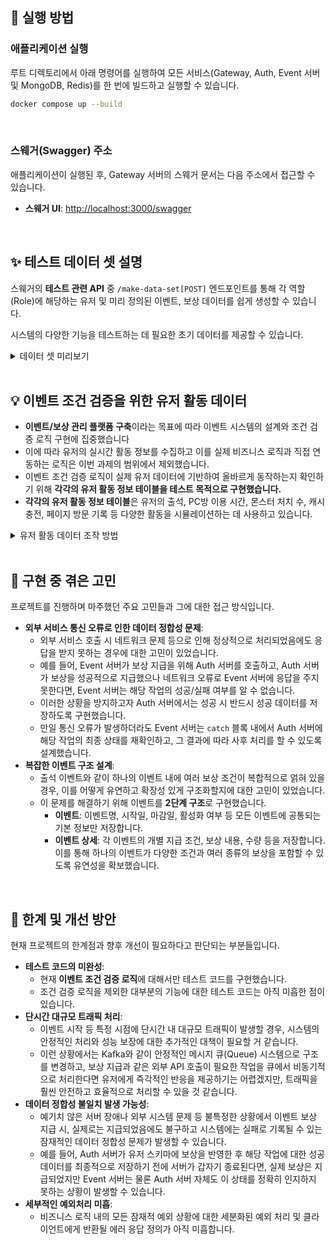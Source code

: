 ## 🚀 실행 방법

### 애플리케이션 실행

루트 디렉토리에서 아래 명령어를 실행하여 모든 서비스(Gateway, Auth, Event 서버 및 MongoDB, Redis)를 한 번에 빌드하고 실행할 수 있습니다.

```bash
docker compose up --build
```

<br>

### 스웨거(Swagger) 주소

애플리케이션이 실행된 후, Gateway 서버의 스웨거 문서는 다음 주소에서 접근할 수 있습니다.

- **스웨거 UI**: [http://localhost:3000/swagger](https://localhost:3000/swagger)

<br>

## ✨ 테스트 데이터 셋 설명

스웨거의 **테스트 관련 API** 중 `/make-data-set[POST]` 엔드포인트를 통해 각 역할(Role)에 해당하는 유저 및 미리 정의된 이벤트, 보상 데이터를 쉽게 생성할 수 있습니다. 

시스템의 다양한 기능을 테스트하는 데 필요한 초기 데이터를 제공할 수 있습니다.

<details>
  <summary>데이터 셋 미리보기</summary>  
  
  ### 🧑‍💻 유저 정보 (생성되는 유저 계정)
`/make-data-set` API를 통해 생성되는 기본 유저 계정 정보입니다.

- **ADMIN**: 모든 기능에 접근 가능 (USER 전용 API 제외)
    - `id`: `admin@admin.com`
    - `password`: `1234`
- **OPERATOR**: 이벤트 및 보상 등록 가능
    - `id`: `operator@operator.com`
    - `password`: `1234`
- **AUDITOR**: 이벤트 및 보상 내역 조회만 가능
    - `id`: `auditor@auditor.com`
    - `password`: `1234`
- **USER**: 보상 요청 가능
    - `id`: `user@user.com`
    - `password`: `1234`

### 🗓️ 이벤트 목록 (생성되는 이벤트)

`/make-data-set` API를 통해 생성되는 주요 이벤트 유형 및 조건은 다음과 같습니다.

- **출석 이벤트**
    - 2025-05-20 출석 시 아이템 지급
    - 2025-05-21 출석 시 아이템 지급
    - 2025-05-22 출석 시 아이템 지급
    - 2025-05-23 출석 시 아이템 지급
    - 2025-05-24 출석 시 아이템 지급
    - 2025-05-25 출석 시 아이템 지급
    - 2025-05-26 ~ 2025-05-30 출석 시 아이템 지급
    - 누적 5일 출석 시 아이템 지급
    - 누적 10일 출석 시 아이템 지급
- **PC방 이용 이벤트**
    - 2025-05-20 일일 PC방 이용 시간 60분 이상 시 아이템 지급
    - 누적 PC방 이용 시간 300분 이상 시 아이템 지급
- **몬스터 처치 이벤트**
    - 2025-05-20 일일 몬스터 처치 수 100 이상 시 경험치 쿠폰 지급
    - 2025-05-21 일일 몬스터 처치 수 200 이상 시 경험치 쿠폰 지급
    - 2025-05-22 일일 몬스터 처치 수 300 이상 시 경험치 쿠폰 지급
- **캐시 충전 이벤트**
    - 누적 캐시 100,000원 이상 시 포인트 지급
    - 누적 캐시 200,000원 이상 시 포인트 지급
- **페이지 방문 이벤트**
    - 넥슨 페이지 방문 시 쿠폰 지급

### 🎁 보상 목록 (생성되는 보상 유형)

`/make-data-set` API를 통해 생성되는 보상 유형은 다음과 같습니다.

- **캐시 포인트**
- **아이템**: 경험치 쿠폰, 다양한 종류의 장비 아이템 등
- **할인 쿠폰**
    
</details>

<br>

## 💡 이벤트 조건 검증을 위한 유저 활동 데이터

- **이벤트/보상 관리 플랫폼 구축**이라는 목표에 따라 이벤트 시스템의 설계와 조건 검증 로직 구현에 집중했습니다
- 이에 따라 유저의 실시간 활동 정보를 수집하고 이를 실제 비즈니스 로직과 직접 연동하는 로직은 이번 과제의 범위에서 제외했습니다.
- 이벤트 조건 검증 로직이 실제 유저 데이터에 기반하여 올바르게 동작하는지 확인하기 위해 **각각의 유저 활동 정보 테이블을 테스트 목적으로 구현했습니다.**
- **각각의 유저 활동 정보 테이블**은 유저의 출석, PC방 이용 시간, 몬스터 처치 수, 캐시 충전, 페이지 방문 기록 등 다양한 활동을 시뮬레이션하는 데 사용하고 있습니다.

<details>

  <summary>유저 활동 데이터 조작 방법</summary>  
  <br>

  **테스트 관련 API를 통해 각각의 유저 활동 데이터를 생성할 수 있습니다.**
  
- **게임 접속 정보 (Access Game Information)**
    - POST 요청을 통해 접속한 날짜를 'yyyy-mm-dd' 형식으로 입력하여 데이터를 생성할 수 있습니다.
    - 당일 누적 이용 시간 및 당일 누적 PC방 이용 시간은 PATCH 요청을 통해 변경할 수 있습니다. (PATCH 요청 시 해당 컬럼 ID가 필요합니다.)
    - 또한, 패스권 개념을 도입하여 지난 날짜도 출석체크가 가능하도록 설계했습니다. (로직적인 예외 처리는 테스트 목적이므로 포함하지 않았습니다.)

- **몬스터 처치 횟수 (Daily Monster Kill)**
    - POST 요청을 통해 접속한 날짜를 'yyyy-mm-dd' 형식으로 입력하여 데이터를 생성할 수 있습니다.
    - 당일 몬스터 처치 횟수는 PATCH 요청을 통해 변경할 수 있습니다. (PATCH 요청 시 해당 컬럼 ID가 필요합니다.)

- **결제 내역 (Purchase History)**
    - POST 요청을 통해 결제 금액을 입력하여 내역을 생성할 수 있습니다.
    - `isPaid` 필드를 통해 이벤트로 받은 금액인지 구별할 수 있도록 했습니다.

- **페이지 방문 정보 (Page Visit)**
    - POST 요청을 통해 방문한 페이지 URL을 입력하여 내역을 생성할 수 있습니다.

</details>

<br>

## 🧐 구현 중 겪은 고민

프로젝트를 진행하며 마주했던 주요 고민들과 그에 대한 접근 방식입니다.

- **외부 서비스 통신 오류로 인한 데이터 정합성 문제**:
    - 외부 서비스 호출 시 네트워크 문제 등으로 인해 정상적으로 처리되었음에도 응답을 받지 못하는 경우에 대한 고민이 있었습니다.
    - 예를 들어, Event 서버가 보상 지급을 위해 Auth 서버를 호출하고, Auth 서버가 보상을 성공적으로 지급했으나 네트워크 오류로 Event 서버에 응답을 주지 못한다면, Event 서버는 해당 작업의 성공/실패 여부를 알 수 없습니다.
    - 이러한 상황을 방지하고자 Auth 서버에서는 성공 시 반드시 성공 데이터를 저장하도록 구현했습니다.
    - 만일 통신 오류가 발생하더라도 Event 서버는 `catch` 블록 내에서 Auth 서버에 해당 작업의 최종 상태를 재확인하고, 그 결과에 따라 사후 처리를 할 수 있도록 설계했습니다.
- **복잡한 이벤트 구조 설계**:
    - 출석 이벤트와 같이 하나의 이벤트 내에 여러 보상 조건이 복합적으로 얽혀 있을 경우, 이를 어떻게 유연하고 확장성 있게 구조화할지에 대한 고민이 있었습니다.
    - 이 문제를 해결하기 위해 이벤트를 **2단계 구조**로 구현했습니다.
        - **이벤트**: 이벤트명, 시작일, 마감일, 활성화 여부 등 모든 이벤트에 공통되는 기본 정보만 저장합니다.
        - **이벤트 상세**: 각 이벤트의 개별 지급 조건, 보상 내용, 수량 등을 저장합니다. 이를 통해 하나의 이벤트가 다양한 조건과 여러 종류의 보상을 포함할 수 있도록 유연성을 확보했습니다.

<br>

## 🚧 한계 및 개선 방안

현재 프로젝트의 한계점과 향후 개선이 필요하다고 판단되는 부분들입니다.

- **테스트 코드의 미완성**:
    - 현재 **이벤트 조건 검증 로직**에 대해서만 테스트 코드를 구현했습니다.
    - 조건 검증 로직을 제외한 대부분의 기능에 대한 테스트 코드는 아직 미흡한 점이 있습니다.
- **단시간 대규모 트래픽 처리**:
    - 이벤트 시작 등 특정 시점에 단시간 내 대규모 트래픽이 발생할 경우, 시스템의 안정적인 처리와 성능 보장에 대한 추가적인 대책이 필요할 거 같습니다.
    - 이런 상황에서는 Kafka와 같이 안정적인 메시지 큐(Queue) 시스템으로 구조를 변경하고, 보상 지급과 같은 외부 API 호출이 필요한 작업을 큐에서 비동기적으로 처리한다면 유저에게 즉각적인 반응을 제공하기는 어렵겠지만, 트래픽을 훨씬 안전하고 효율적으로 처리할 수 있을 것 같습니다.
- **데이터 정합성 불일치 발생 가능성**:
    - 예기치 않은 서버 장애나 외부 시스템 문제 등 불특정한 상황에서 이벤트 보상 지급 시, 실제로는 지급되었음에도 불구하고 시스템에는 실패로 기록될 수 있는 잠재적인 데이터 정합성 문제가 발생할 수 있습니다.
    - 예를 들어, Auth 서버가 유저 스키마에 보상을 반영한 후 해당 작업에 대한 성공 데이터를 최종적으로 저장하기 전에 서버가 갑자기 종료된다면, 실제 보상은 지급되었지만 Event 서버는 물론 Auth 서버 자체도 이 상태를 정확히 인지하지 못하는 상황이 발생할 수 있습니다.
- **세부적인 예외처리 미흡**:
    - 비즈니스 로직 내의 모든 잠재적 예외 상황에 대한 세분화된 예외 처리 및 클라이언트에게 반환될 에러 응답 정의가 아직 미흡합니다.